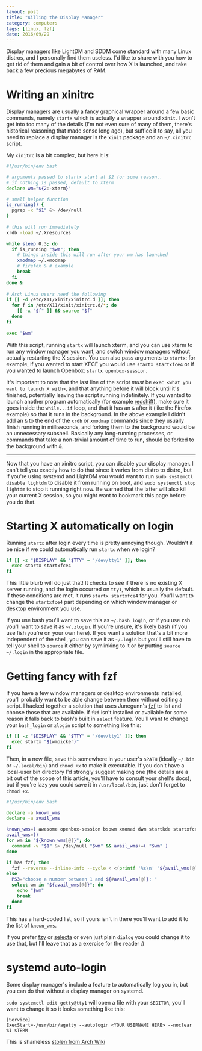 ```yaml
---
layout: post
title: "Killing the Display Manager"
category: computers
tags: [linux, fzf]
date: 2016/09/29
---
```


Display managers like LightDM and SDDM come standard with many Linux distros, and I personally find them useless. I'd like to share with you how to get rid of them and gain a bit of control over how X is launched, and take back a few precious megabytes of RAM.

# Writing an xinitrc

Display managers are usually a fancy graphical wrapper around a few basic commands, namely `startx` which is actually a wrapper around `xinit`. I won't get into too many of the details (I'm not even sure of many of them, there's historical reasoning that made sense long ago), but suffice it to say, all you need to replace a display manager is the `xinit` package and an `~/.xinitrc` script.

My `xinitrc` is a bit complex, but here it is:

``` sh
#!/usr/bin/env bash

# arguments passed to startx start at $2 for some reason..
# if nothing is passed, default to xterm
declare wm="${2:-xterm}"

# small helper function
is_running() {
  pgrep -x "$1" &> /dev/null
}
 
# this will run immediately
xrdb -load ~/.Xresources

while sleep 0.3; do
  if is_running "$wm"; then
    # things inside this will run after your wm has launched
    xmodmap ~/.xmodmap
    # firefox & # example
    break
  fi
done &
 
# Arch Linux users need the following
if [[ -d /etc/X11/xinit/xinitrc.d ]]; then
  for f in /etc/X11/xinit/xinitrc.d/*; do
    [[ -x "$f" ]] && source "$f"
  done
fi
 
exec "$wm"
```

With this script, running `startx` will launch xterm, and you can use xterm to run any window manager you want, and switch window managers without actually restarting the X session. You can also pass arguments to `startx`: for example, if you wanted to start XFCE you would use `startx startxfce4` or if you wanted to launch Openbox: `startx openbox-session`.

It's important to note that the last line of the script *must* be `exec <what you want to launch X with>`, and that anything before it will block until it's finished, potentially leaving the script running indefinitely. If you wanted to launch another program automatically (for example [redshift](http://jonls.dk/redshift/)), make sure it goes inside the `while...if` loop, and that it has an `&` after it (like the Firefox example) so that it runs in the background. In the above example I didn't add an `&` to the end of the `xrdb` or `xmodmap` commands since they usually finish running in milliseconds, and forking them to the background would be an unnecessary subshell. Basically any long-running processes, or commands that take a non-trivial amount of time to run, should be forked to the background with `&`.

---

Now that you have an xinitrc script, you can disable your display manager. I can't tell you exactly how to do that since it varies from distro to distro, but if you're using systemd and LightDM you would want to run `sudo systemctl disable lightdm` to disable it from running on boot, and `sudo systemctl stop lightdm` to stop it running right now. Be warned that the latter will also kill your current X session, so you might want to bookmark this page before you do that.

# Starting X automatically on login

Running `startx` after login every time is pretty annoying though. Wouldn't it be nice if we could automatically run `startx` when we login?

``` sh
if [[ -z "$DISPLAY" && "$TTY" = '/dev/tty1' ]]; then
  exec startx startxfce4
fi
```

This little blurb will do just that! It checks to see if there is no existing X server running, and the login occurred on `tty1`, which is usually the default. If these conditions are met, it runs `startx startxfce4` for you. You'll want to change the `startxfce4` part depending on which window manager or desktop environment you use.

If you use bash you'll want to save this as `~/.bash_login`, or if you use zsh you'll want to save it as `~/.zlogin`. If you're unsure, it's likely bash (if you use fish you're on your own here). If you want a solution that's a bit more independent of the shell, you can save it as `~/.login` but you'll still have to tell your shell to `source` it either by symlinking to it or by putting `source ~/.login` in the appropriate file.

# Getting fancy with fzf

If you have a few window managers or desktop environments installed, you'll probably want to be able change between them without editing a script. I hacked together a solution that uses Junegunn's [fzf](https://github.com/junegunn/fzf) to list and choose those that are available. If `fzf` isn't installed or available for some reason it falls back to bash's built in `select` feature. You'll want to change your `bash_login` or `zlogin` script to something like this:

``` sh
if [[ -z "$DISPLAY" && "$TTY" = '/dev/tty1' ]]; then
  exec startx "$(wmpicker)"
fi
```

Then, in a new file, save this somewhere in your user's `$PATH` (ideally `~/.bin` or `~/.local/bin`) and `chmod +x` to make it executable. If you don't have a local-user bin directory I'd strongly suggest making one (the details are a bit out of the scope of this article, you'll have to consult your shell's docs), but if you're lazy you could save it in `/usr/local/bin`, just don't forget to `chmod +x`.

``` sh
#!/usr/bin/env bash

declare -a known_wms
declare -a avail_wms

known_wms=( awesome openbox-session bspwm xmonad dwm startkde startxfce4 xterm )
avail_wms=()
for wm in "${known_wms[@]}"; do
  command -v "$1" &> /dev/null "$wm" && avail_wms+=( "$wm" )
done

if has fzf; then
  fzf --reverse --inline-info --cycle < <(printf '%s\n' "${avail_wms[@]}")
else
  PS3="choose a number between 1 and ${#avail_wms[@]}: "
  select wm in "${avail_wms[@]}"; do
    echo "$wm"
    break
  done
fi
```
 
This has a hard-coded list, so if yours isn't in there you'll want to add it to the list of `known_wms`.

If you prefer [fzy](https://github.com/jhawthorn/fzy) or [selecta](https://github.com/garybernhardt/selecta) or even just plain `dialog` you could change it to use that, but I'll leave that as a exercise for the reader :)

# systemd auto-login 

Some display manager's include a feature to automatically log you in, but you can do that without a display manager on systemd.

`sudo systemctl edit getty@tty1` will open a file with your `$EDITOR`, you'll want to change it so it looks something like this:

```
[Service]
ExecStart=-/usr/bin/agetty --autologin <YOUR USERNAME HERE> --noclear %I $TERM
```

This is shameless [stolen from Arch Wiki](https://wiki.archlinux.org/index.php/Getty#Virtual_console)
